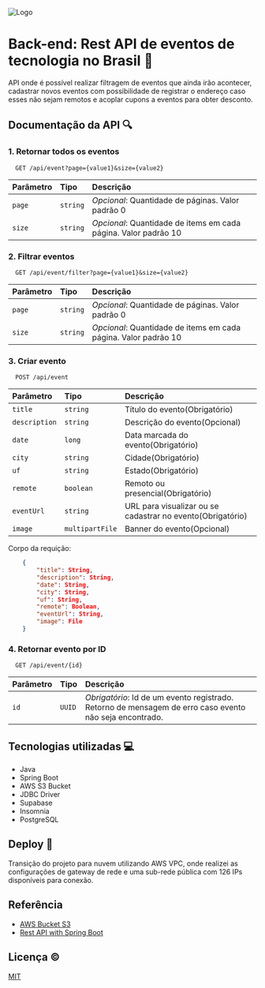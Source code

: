 
![Logo](https://th.bing.com/th/id/OIP.z6PmSPM7Qh6EORNSzBh51AHaCu?rs=1&pid=ImgDetMain)


# Back-end: Rest API de eventos de tecnologia no Brasil 🚀
API onde é possível realizar filtragem de eventos que ainda irão acontecer, cadastrar novos eventos com possibilidade de registrar o endereço caso esses não sejam remotos e acoplar cupons a eventos para obter desconto.


## Documentação da API 🔍

### 1. Retornar todos os eventos

```http
  GET /api/event?page={value1}&size={value2}
```

| Parâmetro   | Tipo       | Descrição                           |
| :---------- | :--------- | :---------------------------------- |
| `page` | `string` | *Opcional*: Quantidade de páginas. Valor padrão 0 |
| `size` | `string` | *Opcional*: Quantidade de items em cada página. Valor padrão 10 |


### 2. Filtrar eventos

```http
  GET /api/event/filter?page={value1}&size={value2}
```

| Parâmetro   | Tipo       | Descrição                           |
| :---------- | :--------- | :---------------------------------- |
| `page` | `string` | *Opcional*: Quantidade de páginas. Valor padrão 0 |
| `size` | `string` | *Opcional*: Quantidade de items em cada página. Valor padrão 10 |

### 3. Criar evento

```http
  POST /api/event
```

| Parâmetro   | Tipo       | Descrição                           |
| :---------- | :--------- | :---------------------------------- |
| `title` | `string` | Título do evento(Obrigatório) |
| `description` | `string` | Descrição do evento(Opcional) |
| `date` | `long` | Data marcada do evento(Obrigatório) |
| `city` | `string` | Cidade(Obrigatório) |
| `uf` | `string` | Estado(Obrigatório) |
| `remote` | `boolean` | Remoto ou presencial(Obrigatório) |
| `eventUrl` | `string` | URL para visualizar ou se cadastrar no evento(Obrigatório) |
| `image` | `multipartFile` | Banner do evento(Opcional) |

Corpo da requição:
```json
    {
        "title": String,
        "description": String,
        "date": String,
        "city": String,
        "uf": String,
        "remote": Boolean,
        "eventUrl": String,
        "image": File
    }
```

### 4. Retornar evento por ID

```http
  GET /api/event/{id}
```

| Parâmetro | Tipo     | Descrição                                                                                               |
|:----------|:---------|:--------------------------------------------------------------------------------------------------------|
| `id`       | `UUID`   | *Obrigatório*: Id de um evento registrado. Retorno de mensagem de erro caso evento não seja encontrado. |


## Tecnologias utilizadas 💻
- Java
- Spring Boot
- AWS S3 Bucket
- JDBC Driver
- Supabase
- Insomnia
- PostgreSQL


## Deploy 🚀
Transição do projeto para nuvem utilizando AWS VPC, onde realizei as
configurações de gateway de rede e uma sub-rede pública com 126 IPs disponíveis para conexão.

## Referência

 - [AWS Bucket S3](https://aws.amazon.com/pt/s3/)
 - [Rest API with Spring Boot](https://spring.io/guides/tutorials/rest)


## Licença ©️ 

[MIT](https://choosealicense.com/licenses/mit/)

